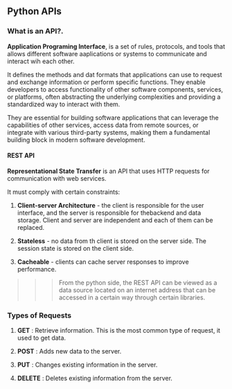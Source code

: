 ## Python APIs

### What is an API?.

**Application Programing Interface**, is a set of rules, protocols, and tools that allows different software aaplications or systems to communicate and interact wih each other.

It defines the methods and dat formats that applications can use to request and exchange information or perform specific functions. They enable developers to access functionality of other software components, services, or platforms, often abstracting the underlying complexities and providing a standardized way to interact with them.

They are essential for building software applications that can leverage the capabilities of other services, access data from remote sources, or integrate with various third-party systems, making them a fundamental building block in modern software development.

#### REST API

**Representational State Transfer** is an API that uses HTTP requests for communication with web services.

It must comply with certain constraints:

1. **Client-server Architecture** - the client is responsible for the user interface, and the server is responsible for thebackend and data storage. Client and server are independent and each of them can be replaced.

2. **Stateless** - no data from th client is stored on the server side. The session state is stored on the client side.

3. **Cacheable** - clients can cache server responses to improve performance.



>>> From the python side, the REST API can be viewed as a data source located on an internet address that can be accessed in a certain way through certain libraries.

### Types of Requests

1. **GET** : Retrieve information. This is the most common type of request, it used to get data.

2. **POST** : Adds new data to the server.

3. **PUT** : Changes existing information in the server.

4. **DELETE** : Deletes existing information from the server.